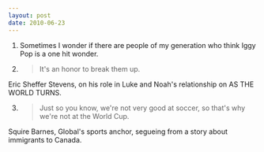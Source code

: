 ```yaml
---
layout: post
date: 2010-06-23
---  
```


1. Sometimes I wonder if there are people of my generation who think Iggy Pop is a one hit wonder.

2. >It's an honor to break them up.

Eric Sheffer Stevens, on his role in Luke and Noah's relationship on AS THE WORLD TURNS.

3. > Just so you know, we're not very good at soccer, so that's why we're not at the World Cup.

Squire Barnes, Global's sports anchor, segueing from a story about immigrants to Canada.
